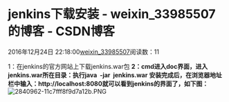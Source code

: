 # jenkins下载安装 - weixin_33985507的博客 - CSDN博客
2016年12月24日 22:18:00[weixin_33985507](https://me.csdn.net/weixin_33985507)阅读数：11
> 
1：在jenkins的官方网站上下载jenkins.war包
**2：cmd进入doc界面，进入jenkins.war所在目录：执行java  -jar  jenkins.war**
**安装完成后，在浏览器地址栏中输入：http://localhost:8080就可以看到jenkins的界面了，如下图：**
![2840962-11c7fff8f9d7a12b.PNG](https://upload-images.jianshu.io/upload_images/2840962-11c7fff8f9d7a12b.PNG)
